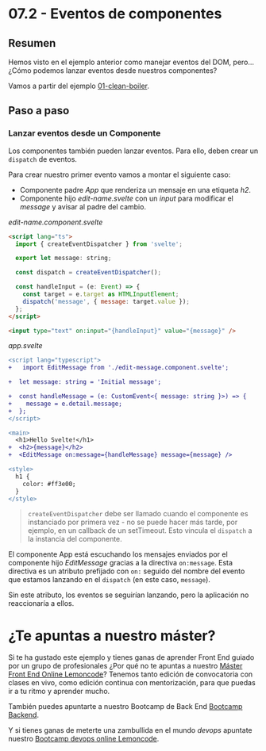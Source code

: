 # 07.2 - Eventos de componentes

## Resumen

Hemos visto en el ejemplo anterior como manejar eventos del DOM, pero... ¿Cómo podemos lanzar eventos desde nuestros componentes?

Vamos a partir del ejemplo [01-clean-boiler](../../01-clean-boiler/).

## Paso a paso

### Lanzar eventos desde un Componente

Los componentes también pueden lanzar eventos. Para ello, deben crear un `dispatch` de eventos.

Para crear nuestro primer evento vamos a montar el siguiente caso:

- Componente padre _App_ que renderiza un mensaje en una etiqueta _h2_.
- Componente hijo _edit-name.svelte_ con un _input_ para modificar el _message_ y avisar al padre del cambio.

_edit-name.component.svelte_

```html
<script lang="ts">
  import { createEventDispatcher } from 'svelte';

  export let message: string;

  const dispatch = createEventDispatcher();

  const handleInput = (e: Event) => {
    const target = e.target as HTMLInputElement;
    dispatch('message', { message: target.value });
  };
</script>

<input type="text" on:input="{handleInput}" value="{message}" />
```

_app.svelte_

```diff
<script lang="typescript">
+	import EditMessage from './edit-message.component.svelte';

+  let message: string = 'Initial message';

+  const handleMessage = (e: CustomEvent<{ message: string }>) => {
+    message = e.detail.message;
+  };
</script>

<main>
  <h1>Hello Svelte!</h1>
+  <h2>{message}</h2>
+  <EditMessage on:message={handleMessage} message={message} />

<style>
  h1 {
    color: #ff3e00;
  }
</style>
```

> `createEventDispatcher` debe ser llamado cuando el componente es instanciado por primera vez - no se puede hacer más tarde, por ejemplo, en un callback de un setTimeout. Esto vincula el `dispatch` a la instancia del componente.

El componente App está escuchando los mensajes enviados por el componente hijo _EditMessage_ gracias a la directiva `on:message`. Esta directiva es un atributo prefijado con `on:` seguido del nombre del evento que estamos lanzando en el `dispatch` (en este caso, `message`).

Sin este atributo, los eventos se seguirían lanzando, pero la aplicación no reaccionaría a ellos.

# ¿Te apuntas a nuestro máster?

Si te ha gustado este ejemplo y tienes ganas de aprender Front End guiado por un grupo de profesionales ¿Por qué no te apuntas a nuestro [Máster Front End Online Lemoncode](https://lemoncode.net/master-frontend#inicio-banner)? Tenemos tanto edición de convocatoria con clases en vivo, como edición continua con mentorización, para que puedas ir a tu ritmo y aprender mucho.

También puedes apuntarte a nuestro Bootcamp de Back End [Bootcamp Backend](https://lemoncode.net/bootcamp-backend#inicio-banner).

Y si tienes ganas de meterte una zambullida en el mundo _devops_ apuntate nuestro [Bootcamp devops online Lemoncode](https://lemoncode.net/bootcamp-devops#bootcamp-devops/inicio).

